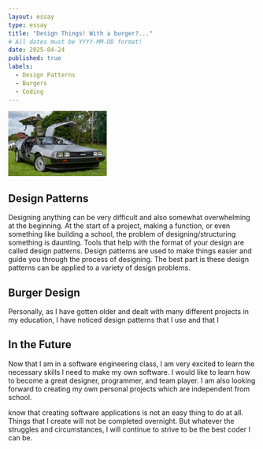 ```yaml
---
layout: essay
type: essay
title: "Design Things! With a burger?..."
# All dates must be YYYY-MM-DD format!
date: 2025-04-24
published: true
labels:
  - Design Patterns
  - Burgers
  - Coding
---
```


<img width="200px" class="rounded float-start pe-4" src="../img/Delorean.png">

## Design Patterns

Designing anything can be very difficult and also somewhat overwhelming at the beginning. At the start of a project, making a function, or even something like building a school, the problem of designing/structuring something is daunting. Tools that help with the format of your design are called design patterns. Design patterns are used to make things easier and guide you through the process of designing. The best part is these design patterns can be applied to a variety of design problems.

## Burger Design

Personally, as I have gotten older and dealt with many different projects in my education, I have noticed design patterns that I use and that I 

## In the Future

Now that I am in a software engineering class, I am very excited to learn the necessary skills I need to make my own software. I would like to learn how to become a great designer, programmer, and team player. I am also looking forward to creating my own personal projects which are independent from school. 

know that creating software applications is not an easy thing to do at all. Things that I create will not be completed overnight. But whatever the struggles and circumstances, I will continue to strive to be the best coder I can be.


